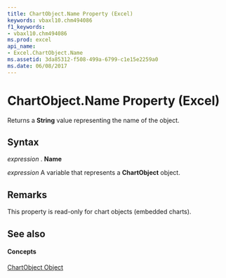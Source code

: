 ```yaml
---
title: ChartObject.Name Property (Excel)
keywords: vbaxl10.chm494086
f1_keywords:
- vbaxl10.chm494086
ms.prod: excel
api_name:
- Excel.ChartObject.Name
ms.assetid: 3da85312-f508-499a-6799-c1e15e2259a0
ms.date: 06/08/2017
---
```



# ChartObject.Name Property (Excel)

Returns a  **String** value representing the name of the object.


## Syntax

 _expression_ . **Name**

 _expression_ A variable that represents a **ChartObject** object.


## Remarks

This property is read-only for chart objects (embedded charts).


## See also


#### Concepts


[ChartObject Object](Excel.ChartObject.md)

